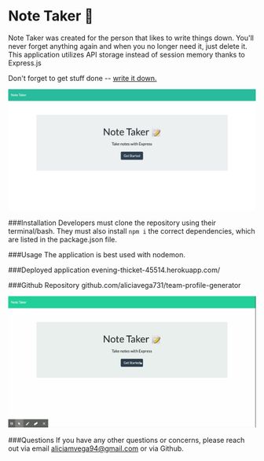 # Note Taker 📝

Note Taker was created for the person that likes to write things down. You'll never forget anything again and when you no longer need it, just delete it. This application utilizes API storage instead of session memory thanks to Express.js

Don't forget to get stuff done -- [write it down.](https://evening-thicket-45514.herokuapp.com/)

![Application](./media/Note-taker.png)

###Installation
Developers must clone the repository using their terminal/bash. They must also install `npm i` the correct dependencies, which are listed in the package.json file.

###Usage
The application is best used with nodemon.

###Deployed application
evening-thicket-45514.herokuapp.com/

###Github Repository
github.com/aliciavega731/team-profile-generator

![Application](./media/Note-Taker.gif)

###Questions
If you have any other questions or concerns, please reach out via email aliciamvega94@gmail.com or via Github.